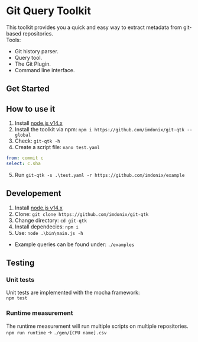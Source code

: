 # Git Query Toolkit

This toolkit provides you a quick and easy way to extract metadata from git-based repositories.  
Tools:

- Git history parser.
- Query tool.
- The Git Plugin.
- Command line interface.

## Get Started

## How to use it

1. Install [node.js v14.x](https://nodejs.dev/download/)
2. Install the toolkit via npm: `npm i https://github.com/imdonix/git-qtk --global`
3. Check: `git-qtk -h`
4. Create a script file: `nano test.yaml`
``` yaml
from: commit c
select: c.sha
```
5. Run `git-qtk -s .\test.yaml -r https://github.com/imdonix/example`

## Developement

1. Install [node.js v14.x](https://nodejs.dev/download/)
2. Clone: `git clone https://github.com/imdonix/git-qtk`
3. Change directory: `cd git-qtk`
4. Install dependecies: `npm i`
5. Use: `node .\bin\main.js -h`

* Example queries can be found under: `./examples`

## Testing

### Unit tests
Unit tests are implemented with the mocha framework:  
`npm test`

### Runtime measurement
The runtime measurement will run multiple scripts on multiple repositories.  
`npm run runtime` -> `./gen/[CPU name].csv`
